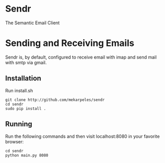 # Sendr

The Semantic Email Client

# Sending and Receiving Emails

Sendr is, by default, configured to receive email with imap and send mail with smtp via gmail.

## Installation

Run install.sh

    git clone http://github.com/mekarpeles/sendr
    cd sendr
    sudo pip install .

## Running

Run the following commands and then visit localhost:8080 in your favorite browser:

    cd sendr
    python main.py 8080

